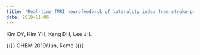```yaml
---
title: "Real-time fMRI neurofeedback of laterality index from stroke patients: Preliminary study"
date: 2019-11-06
---
```


Kim DY, Kim YH, Kang DH, Lee JH.

{{<format bright-green>}}
OHBM 2019/Jun, Rome 
{{</format>}}